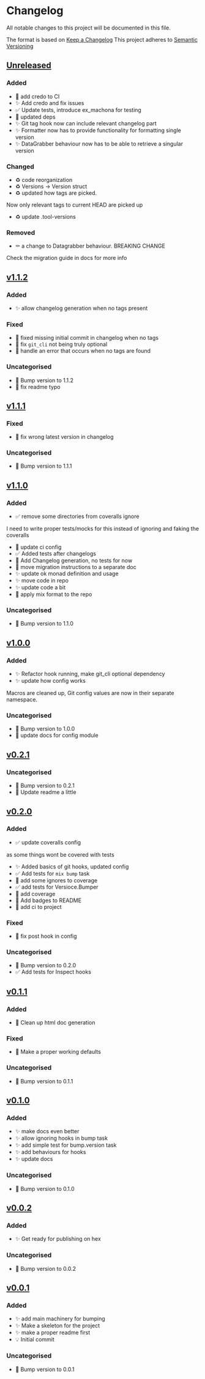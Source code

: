# Changelog
All notable changes to this project will be documented in this file.

The format is based on [Keep a Changelog](https://keepachangelog.com/en/1.0.0/)
This project adheres to [Semantic Versioning](https://semver.org/spec/v2.0.0.html)

## [Unreleased]
### Added
- :construction_worker: add credo to CI
- :sparkles: Add credo and fix issues
- :white_check_mark: Update tests, introduce ex_machona for testing
- :construction_worker: updated deps
- :sparkles: Git tag hook now can include relevant changelog part
- :sparkles: Formatter now has to provide functionality for formatting single version
- :sparkles: DataGrabber behaviour now has to be able to retrieve a singular version

### Changed
- :recycle: code reorganization
- :recycle: Versions -> Version struct
- :recycle: updated how tags are picked.

Now only relevant tags to current HEAD are picked up
- :recycle: update .tool-versions

### Removed
- :coffin: a change to Datagrabber behaviour. BREAKING CHANGE

Check the migration guide in docs for more info

## [v1.1.2]
### Added
- :sparkles: allow changelog generation when no tags present

### Fixed
- :bug: fixed missing initial commit in changelog when no tags
- :bug: fix `git_cli` not being truly optional
- :bug: handle an error that occurs when no tags are found

### Uncategorised
- :clap: Bump version to 1.1.2
- :pencil: fix readme typo

## [v1.1.1]
### Fixed
- :bug: fix wrong latest version in changelog

### Uncategorised
- :clap: Bump version to 1.1.1

## [v1.1.0]
### Added
- :white_check_mark: remove some directories from coveralls ignore

I need to write proper tests/mocks for this instead of ignoring and faking
the coveralls
- :construction_worker: update ci config
- :white_check_mark: Added tests after changelogs
- :construction: Add Changelog generation, no tests for now
- :art: move migration instructions to a separate doc
- :sparkles: update ok monad definition and usage
- :sparkles: move code in repo
- :sparkles: update code a bit
- :art: apply mix format to the repo

### Uncategorised
- :clap: Bump version to 1.1.0

## [v1.0.0]
### Added
- :sparkles: Refactor hook running, make git_cli optional dependency
- :sparkles: update how config works

Macros are cleaned up,
Git config values are now in their separate namespace.

### Uncategorised
- :clap: Bump version to 1.0.0
- :pencil: update docs for config module

## [v0.2.1]
### Uncategorised
- :clap: Bump version to 0.2.1
- :pencil: Update readme a little

## [v0.2.0]
### Added
- :white_check_mark: update coveralls config

as some things wont be covered with tests
- :sparkles: Added basics of git hooks, updated config
- :white_check_mark: Add tests for `mix bump` task
- :construction_worker: add some ignores to coverage
- :white_check_mark: add tests for Versioce.Bumper
- :construction_worker: add coverage
- :art: Add badges to README
- :construction_worker: add ci to project

### Fixed
- :bug: fix post hook in config

### Uncategorised
- :clap: Bump version to 0.2.0
- ✅ Add tests for Inspect hooks

## [v0.1.1]
### Added
- :art: Clean up html doc generation

### Fixed
- :bug: Make a proper working defaults

### Uncategorised
- :clap: Bump version to 0.1.1

## [v0.1.0]
### Added
- :sparkles: make docs even better
- :sparkles: allow ignoring hooks in bump task
- :sparkles: add simple test for bump.version task
- :sparkles: add behaviours for hooks
- :sparkles: update docs

### Uncategorised
- :clap: Bump version to 0.1.0

## [v0.0.2]
### Added
- :sparkles: Get ready for publishing on hex

### Uncategorised
- :clap: Bump version to 0.0.2

## [v0.0.1]
### Added
- :sparkles: add main machinery for bumping
- :sparkles: Make a skeleton for the project
- :sparkles: make a proper readme first
- :bulb: Initial commit

### Uncategorised
- :clap: Bump version to 0.0.1

[Unreleased]: https://github.com/mpanarin/versioce/compare/v1.1.2...HEAD
[v1.1.2]: https://github.com/mpanarin/versioce/compare/v1.1.1...v1.1.2
[v1.1.1]: https://github.com/mpanarin/versioce/compare/v1.1.0...v1.1.1
[v1.1.0]: https://github.com/mpanarin/versioce/compare/v1.0.0...v1.1.0
[v1.0.0]: https://github.com/mpanarin/versioce/compare/v0.2.1...v1.0.0
[v0.2.1]: https://github.com/mpanarin/versioce/compare/v0.2.0...v0.2.1
[v0.2.0]: https://github.com/mpanarin/versioce/compare/v0.1.1...v0.2.0
[v0.1.1]: https://github.com/mpanarin/versioce/compare/v0.1.0...v0.1.1
[v0.1.0]: https://github.com/mpanarin/versioce/compare/v0.0.2...v0.1.0
[v0.0.2]: https://github.com/mpanarin/versioce/compare/v0.0.1...v0.0.2
[v0.0.1]: https://github.com/mpanarin/versioce/compare/b1906a8872637a871ebf46ff5fb0b52b020e8879...v0.0.1